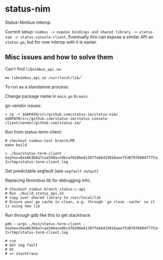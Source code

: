 # status-nim

Status-Nimbus interop.

Current setup: `nimbus -> expose bindings and shared library -> status-nim -> status-console-client`. Eventually this can expose a similar API as `status-go`, but for now interop with it is easier.

## Misc issues and how to solve them

Can't find `libnimbus_api.so`:

```
mv libnimbus_api.so /usr/local/lib/`
```

To run as a standalone process:

Change package name in `main.go` to `main`.

go-vendor issues:

```
> cp -r $GOPATH/src/github.com/status-im/status-nim/ $GOPATH/src/github.com/status-im/status-console-client/vendor/github.com/status-im/
```

Run from status-term-client:
```
# checkout nimbus-test branch/PR
make build

> ./bin/status-term-client -keyhex=0xe8b3b8a7cae540ace9bcaf6206e81387feb6415016aee75307976084f7751ed7 2>/tmp/status-term-client.log
```

Get predictable segfault (see `segfault.output`)

Replacing libnimbus lib for debugging info:

```
# Checkout nimbus branch status-c-api
# Run ./build_status_api.sh
# Copy over shared library to /usr/local/lib
# Ensure your go cache in clean, e.g. through `go clean -cache` so it is using new lib
```

Run through gdb like this to get stacktrace:

```
gdb --args ./bin/status-term-client -keyhex=0xe8b3b8a7cae540ace9bcaf6206e81387feb6415016aee75307976084f7751ed7 2>/tmp/status-term-client.log

# run
# Get seg fault
# bt
# => stacktrace
```